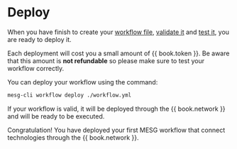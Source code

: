 # Deploy

When you have finish to create your [workflow file](./file.md), [validate it](./validation.md) and [test it](./testing.md), you are ready to deploy it.

Each deployment will cost you a small amount of {{ book.token }}. Be aware that this amount is **not refundable** so please make sure to test your workflow correctly.

You can deploy your workflow using the command:

```bash
mesg-cli workflow deploy ./workflow.yml
```

If your workflow is valid, it will be deployed through the {{ book.network }} and will be ready to be executed.

Congratulation! You have deployed your first MESG workflow that connect technologies through the {{ book.network }}.